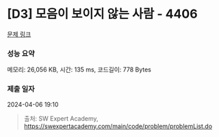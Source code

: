 # [D3] 모음이 보이지 않는 사람 - 4406 

[문제 링크](https://swexpertacademy.com/main/code/problem/problemDetail.do?contestProbId=AWNcD_66pUEDFAV8) 

### 성능 요약

메모리: 26,056 KB, 시간: 135 ms, 코드길이: 778 Bytes

### 제출 일자

2024-04-06 19:10



> 출처: SW Expert Academy, https://swexpertacademy.com/main/code/problem/problemList.do